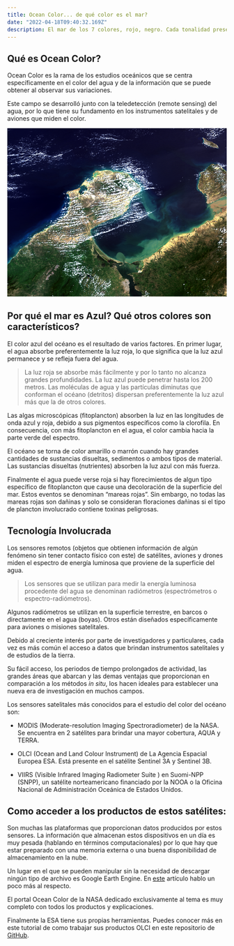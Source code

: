 ```yaml
---
title: Ocean Color... de qué color es el mar?
date: "2022-04-18T09:40:32.169Z"
description: El mar de los 7 colores, rojo, negro. Cada tonalidad presente en el océano tiene su explicación. En síntesis todo depende de cómo interactúa la luz con los materiales del agua. Y es posible ir mas allá, por medio de los colores del océano y sus herramientas asociadas se puede determinar la calidad del agua, concentraciones de clorofila (plancton) o floraciones de algas nocivas. 
---
```

## Qué es Ocean Color?

Ocean Color es la rama de los estudios oceánicos que se centra específicamente en el color del agua y de la información que se puede obtener al observar sus variaciones.

Este campo se desarrolló junto con la teledetección (remote sensing) del agua, por lo que tiene su fundamento en los instrumentos satelitales y de aviones que miden el color.

![](color1.PNG)

## Por qué el mar es Azul? Qué otros colores son característicos?

El color azul del océano es el resultado de varios factores. En primer lugar, el agua absorbe preferentemente la luz roja, lo que significa que la luz azul permanece y se refleja fuera del agua. 

>La luz roja se absorbe más fácilmente y por lo tanto no alcanza grandes profundidades. La luz azul puede penetrar hasta los 200 metros. Las moléculas de agua y las partículas diminutas que conforman el océano (detritos) dispersan preferentemente la luz azul más que la de otros colores. 

Las algas microscópicas (fitoplancton) absorben la luz en las longitudes de onda azul y roja, debido a sus pigmentos específicos como la clorofila. En consecuencia, con más fitoplancton en el agua, el color cambia hacia la parte verde del espectro.

El océano se torna de color amarillo o marrón cuando hay grandes cantidades de sustancias disueltas, sedimentos o ambos tipos de material. Las sustancias disueltas (nutrientes) absorben la luz azul con más fuerza.

Finalmente el agua puede verse roja si hay florecimientos de algun tipo específico de fitoplancton que cause una decoloración de la superficie del mar. Estos eventos se denominan “mareas rojas”. Sin embargo, no todas las mareas rojas son dañinas y solo se consideran floraciones dañinas si el tipo de plancton involucrado contiene toxinas peligrosas.

## Tecnología Involucrada

Los sensores remotos (objetos que obtienen información de algún fenómeno sin tener contacto físico con este) de satélites, aviones y drones miden el espectro de energía luminosa que proviene de la superficie del agua. 

> Los sensores que se utilizan para medir la energía luminosa procedente del agua se denominan radiómetros (espectrómetros o espectro-radiómetros). 

Algunos radiómetros se utilizan en la superficie terrestre, en barcos o directamente en el agua (boyas). Otros están diseñados específicamente para aviones o misiones satelitales.

Debido al creciente interés por parte de investigadores y particulares, cada vez es más común el acceso a datos que brindan instrumentos satelitales y de estudios de la tierra.

Su fácil acceso, los periodos de tiempo prolongados de actividad, las grandes áreas que abarcan y las demas ventajas que proporcionan en comparación a los métodos *in situ*, los hacen ideales para establecer una nueva era de investigación en muchos campos.

Los sensores satelitales más conocidos para el estudio del color del océano 
son:

- MODIS (Moderate-resolution Imaging Spectroradiometer) de la NASA. Se encuentra en 2 satélites para brindar una mayor cobertura, AQUA y TERRA.

- OLCI (Ocean and Land Colour Instrument) de La Agencia Espacial Europea ESA. Está presente en el satélite Sentinel 3A y Sentinel 3B.

- VIIRS (Visible Infrared Imaging Radiometer Suite ) en Suomi-NPP (SNPP), un satélite norteamericano financiado por la NOOA o la Oficina Nacional de Administración Oceánica de Estados Unidos.

## Como acceder a los productos de estos satélites:

Son muchas las plataformas que proporcionan datos producidos por estos sensores. La información que almacenan estos dispositivos en un día es muy pesada (hablando en términos computacionales) por lo que hay que estar preparado con una memoria externa o una buena disponibilidad de almacenamiento en la nube.

Un lugar en el que se pueden manipular sin la necesidad de descargar ningún tipo de archivo es Google Earth Engine. En [este](https://grammaloretoblog.netlify.app/earth-engine/) artículo hablo un poco más al respecto.

El portal Ocean Color de la NASA dedicado exclusivamente al tema es muy completo con todos los productos y explicaciones.

Finalmente la ESA tiene sus propias herramientas. Puedes conocer más en este tutorial de como trabajar sus productos OLCI en este repositorio de [GitHub](https://github.com/grammaloreto/OceanColor).





